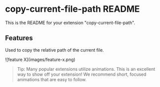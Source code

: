 # copy-current-file-path README

This is the README for your extension "copy-current-file-path".

## Features

Used to copy the relative path of the current file.

\!\[feature X\]\(images/feature-x.png\)

> Tip: Many popular extensions utilize animations. This is an excellent way to show off your extension! We recommend short, focused animations that are easy to follow.
